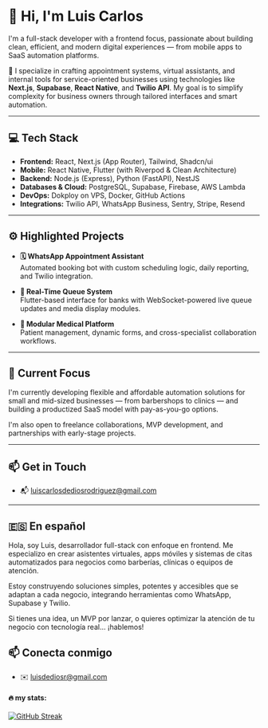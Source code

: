 

# 👋 Hi, I'm Luis Carlos

I'm a full-stack developer with a frontend focus, passionate about building clean, efficient, and modern digital experiences — from mobile apps to SaaS automation platforms.

🚀 I specialize in crafting appointment systems, virtual assistants, and internal tools for service-oriented businesses using technologies like **Next.js**, **Supabase**, **React Native**, and **Twilio API**. My goal is to simplify complexity for business owners through tailored interfaces and smart automation.

---

## 💻 Tech Stack

- **Frontend:** React, Next.js (App Router), Tailwind, Shadcn/ui  
- **Mobile:** React Native, Flutter (with Riverpod & Clean Architecture)  
- **Backend:** Node.js (Express), Python (FastAPI), NestJS  
- **Databases & Cloud:** PostgreSQL, Supabase, Firebase, AWS Lambda  
- **DevOps:** Dokploy on VPS, Docker, GitHub Actions  
- **Integrations:** Twilio API, WhatsApp Business, Sentry, Stripe, Resend

---

## ⚙️ Highlighted Projects

- **🗓️ WhatsApp Appointment Assistant**  
  Automated booking bot with custom scheduling logic, daily reporting, and Twilio integration.

- **📲 Real-Time Queue System**  
  Flutter-based interface for banks with WebSocket-powered live queue updates and media display modules.

- **🏥 Modular Medical Platform**  
  Patient management, dynamic forms, and cross-specialist collaboration workflows.

---

## 🎯 Current Focus

I'm currently developing flexible and affordable automation solutions for small and mid-sized businesses — from barbershops to clinics — and building a productized SaaS model with pay-as-you-go options.

I'm also open to freelance collaborations, MVP development, and partnerships with early-stage projects.

---

## 📫 Get in Touch

- 📬 luiscarlosdediosrodriguez@gmail.com

---

## 🇪🇸 En español

Hola, soy Luis, desarrollador full-stack con enfoque en frontend. Me especializo en crear asistentes virtuales, apps móviles y sistemas de citas automatizados para negocios como barberías, clínicas o equipos de atención.

Estoy construyendo soluciones simples, potentes y accesibles que se adaptan a cada negocio, integrando herramientas como WhatsApp, Supabase y Twilio.

Si tienes una idea, un MVP por lanzar, o quieres optimizar la atención de tu negocio con tecnología real... ¡hablemos!


## 📫 Conecta conmigo

- ✉️ luisdediosr@gmail.com

<h4>🔥 my stats:</h4>

[![GitHub Streak](http://github-readme-streak-stats.herokuapp.com?user=Luisddr&theme=monokai)](https://git.io/streak-stats)

